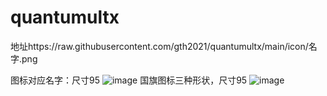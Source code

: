 # quantumultx
地址https://raw.githubusercontent.com/gth2021/quantumultx/main/icon/名字.png

图标对应名字：尺寸95
![image](https://raw.githubusercontent.com/gth2021/quantumultx/main/icon/2021.JPEG)
国旗图标三种形状，尺寸95
![image](https://raw.githubusercontent.com/gth2021/quantumultx/main/icon/2021.1.JPEG)
